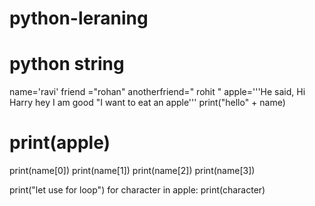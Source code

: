 # python-leraning
# python string
name='ravi'
friend ="rohan"
anotherfriend=" rohit "
apple='''He said, 
Hi Harry
hey I am good
"I want to eat an apple'''
print("hello" + name)
# print(apple)
print(name[0])
print(name[1])
print(name[2])
print(name[3])

print("let use for loop")
for character  in apple:
    print(character)
